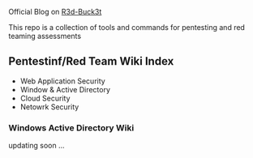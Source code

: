 Official Blog on [R3d-Buck3t](https://medium.com/r3d-buck3t)

This repo is a collection of tools and commands for pentesting and red teaming assessments

## Pentestinf/Red Team Wiki Index 
+ Web Application Security 
+ Window & Active Directory 
+ Cloud Security
+ Netowrk Security

### Windows Active Directory Wiki



updating soon ...



